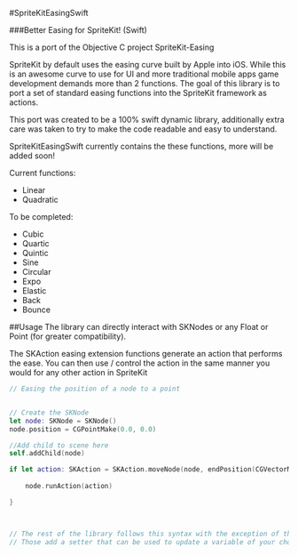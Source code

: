 #SpriteKitEasingSwift

###Better Easing for SpriteKit! (Swift)

This is a port of the Objective C project SpriteKit-Easing

SpriteKit by default uses the easing curve built by Apple into iOS. While this is an awesome curve to use for UI and more traditional mobile apps game development demands more than 2 functions. The goal of this library is to port a set of standard easing functions into the SpriteKit framework as actions.

This port was created to be a 100% swift dynamic library, additionally extra care was taken to try to make the code readable and easy to understand. 

SpriteKitEasingSwift currently contains the these functions, more will be added soon!

Current functions:
* Linear 
* Quadratic 

To be completed:
* Cubic 
* Quartic 
* Quintic 
* Sine 
* Circular 
* Expo 
* Elastic 
* Back 
* Bounce 

##Usage
The library can directly interact with SKNodes or any Float or Point (for greater compatibility).

The SKAction easing extension functions generate an action that performs the ease. You can then use / control the action in the same manner you would for any other action in SpriteKit

```Swift
// Easing the position of a node to a point


// Create the SKNode
let node: SKNode = SKNode()
node.position = CGPointMake(0.0, 0.0)

//Add child to scene here
self.addChild(node)

if let action: SKAction = SKAction.moveNode(node, endPosition(CGVectorMake(100.0,100.0), curveType: CurveType.CurveTypeQuadratic, mode: EasingMode.EaseOut duration: 0.5) {
    
    node.runAction(action)

}



// The rest of the library follows this syntax with the exception of the Float and Point
// Those add a setter that can be used to update a variable of your choice as the action updates
```





